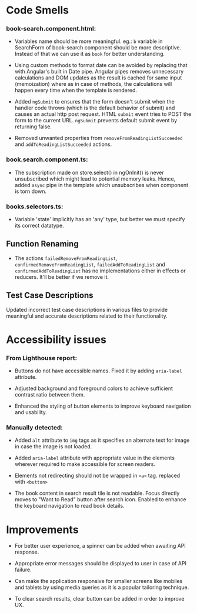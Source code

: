 # Code Smells

### book-search.component.html:

- Variables name should be more meaningful.
  eg.: `b` variable in SearchForm of book-search component should be more descriptive. Instead of that we can use it as `book` for better understanding.

- Using custom methods to format date can be avoided by replacing that with Angular's built in Date pipe. Angular pipes removes unnecessary calculations and DOM updates as the result is cached for same input (memoization) where as in case of methods, the calculations will happen every time when the template is rendered.

- Added `ngSubmit` to ensures that the form doesn't submit when the handler code throws (which is the default behavior of submit) and causes an actual http post request. HTML `submit` event tries to POST the form to the current URL. `ngSubmit` prevents default submit event by returning false.

- Removed unwanted properties from `removeFromReadingListSucceeded` and `addToReadingListSucceeded` actions.


### book.search.component.ts:

- The subscription made on store.select() in ngOnInit() is never unsubscribed which might lead to potential memory leaks. Hence, added `async` pipe in the template which unsubscribes when component is torn down.

### books.selectors.ts: 
- Variable 'state' implicitly has an 'any' type, but better we must specify its correct datatype.


## Function Renaming

- The actions `failedRemoveFromReadingList`, `confirmedRemoveFromReadingList`, `failedAddToReadingList` and `confirmedAddToReadingList` has no implementations either in effects or reducers. It'll be better if we remove it.


## Test Case Descriptions

Updated incorrect test case descriptions in various files to provide meaningful and accurate descriptions related to their functionality.


# Accessibility issues

### From Lighthouse report:

- Buttons do not have accessible names. Fixed it by adding `aria-label` attribute.

- Adjusted background and foreground colors to achieve sufficient contrast ratio between them. 

- Enhanced the styling of button elements to improve keyboard navigation and usability.

### Manually detected:

- Added `alt` attribute to `img` tags as it specifies an alternate text for image in case the image is not loaded.

- Added `aria-label` attribute with appropriate value in the elements wherever required to make accessible for screen readers.

- Elements not redirecting should not be wrapped in `<a>` tag. replaced with `<button>`

- The book content in search result tile is not readable. Focus directly moves to "Want to Read" button after search icon. Enabled to enhance the keyboard navigation to read book details.

# Improvements

- For better user experience, a spinner can be added when awaiting API response.

- Appropriate error messages should be displayed to user in case of API failure. 

- Can make the application responsive for smaller screens like mobiles and tablets by using media queries as it is a popular tailoring technique.

- To clear search results, clear button can be added in order to improve UX.